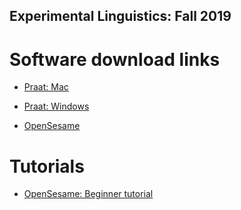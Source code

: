## Experimental Linguistics: Fall 2019

# Software download links

* [Praat: Mac](http://www.fon.hum.uva.nl/praat/download_mac.html)

* [Praat: Windows](http://www.fon.hum.uva.nl/praat/download_win.html)

* [OpenSesame](https://osdoc.cogsci.nl/3.2/download/)
 
# Tutorials

* [OpenSesame: Beginner tutorial](https://osdoc.cogsci.nl/3.2/tutorials/beginner/)